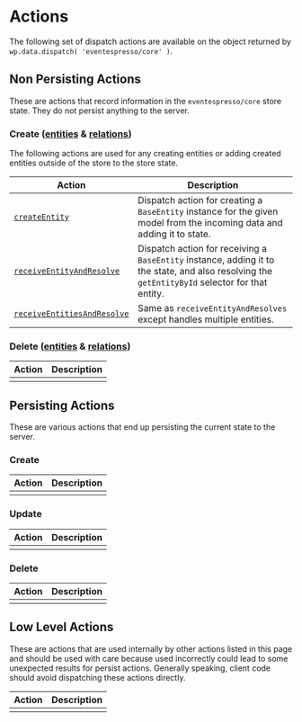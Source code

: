 # Actions
The following set of dispatch actions are available on the object returned by `wp.data.dispatch( 'eventespresso/core' )`.

## Non Persisting Actions
These are actions that record information in the `eventespresso/core` store state.  They do not persist anything to the server.

### Create ([entities](./entities/create.md) & [relations](./relations/create.md))
The following actions are used for any creating entities or adding created entities outside of the store to the store state.

| Action                                                                                         |       Description                                                                                                                                    |
| -----------------------------------------------------------------------------------------------| -----------------------------------------------------------------------------------------------------------------------------------------------------|
| [`createEntity`](./entities/create.md#createentity-modelname-entity-)                          |       Dispatch action for creating a `BaseEntity` instance for the given model from the incoming data and adding it to state.                        |
| [`receiveEntityAndResolve`](./entities/create.md#receiveentityandresolve-entity-)              |       Dispatch action for receiving a `BaseEntity` instance, adding it to the state, and also resolving the `getEntityById` selector for that entity.|
| [`receiveEntitiesAndResolve`](./entities/create.md#receiveentitiesandresolve-modelname-entity-)|       Same as `receiveEntityAndResolves` except handles multiple entities.                                                                           |

### Delete ([entities](./entities/delete.md) & [relations](./relations/delete.md))

| Action | Description |
| ------ | ----------- |
|        |             |

## Persisting Actions
These are various actions that end up persisting the current state to the server.

### Create

| Action |Description |
| ------ |----------- |
|        |            |

### Update

| Action | Description |
| ------ | ----------- |
|        |             |

### Delete

| Action | Description |
| ------ | ----------- |
|        |             |

## Low Level Actions
These are actions that are used internally by other actions listed in this page and should be used with care because used incorrectly could lead to some unexpected results for persist actions.  Generally speaking, client code should avoid dispatching these actions directly.

| Action | Description |
| ------ | ----------- |
|        |             |